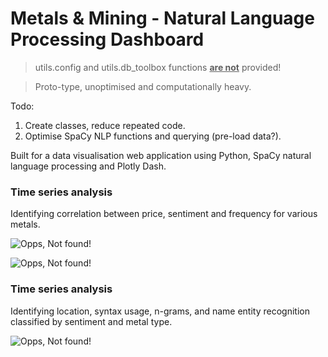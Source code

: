# Metals & Mining - Natural Language Processing Dashboard

> utils.config and utils.db_toolbox functions <b><u>are not</u></b> provided!

> Proto-type, unoptimised and computationally heavy.

Todo:
 1. Create classes, reduce repeated code.
 2. Optimise SpaCy NLP functions and querying (pre-load data?).

Built for a data visualisation web application using Python, SpaCy natural language processing and Plotly Dash.

### Time series analysis

Identifying correlation between price, sentiment and frequency for various metals.

![Opps, Not found!](https://github.com/frederickvandenberg/nlp-dashboard/blob/main/nlp_dashboard_timeseries.png)

![Opps, Not found!](https://github.com/frederickvandenberg/nlp-dashboard/blob/main/nlp_dashboard_timeseries2.png)


### Time series analysis

Identifying location, syntax usage, n-grams, and name entity recognition classified by sentiment and metal type.

![Opps, Not found!](https://github.com/frederickvandenberg/nlp-dashboard/blob/main/nlp_dashboard.png)


